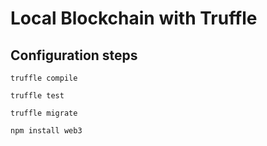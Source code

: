 # Local Blockchain with Truffle

## Configuration steps

`truffle compile`

`truffle test`

`truffle migrate`

`npm install web3`

